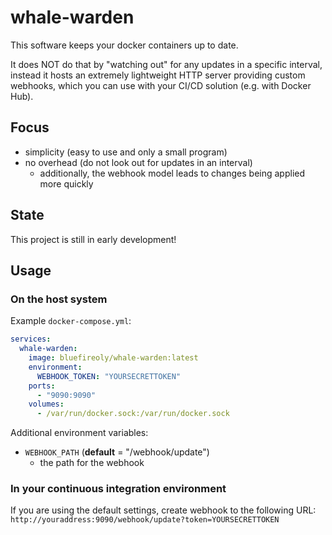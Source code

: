 # whale-warden

This software keeps your docker containers up to date.

It does NOT do that by "watching out" for any updates in a specific interval, instead it hosts an extremely lightweight HTTP server providing custom webhooks, which you can use with your CI/CD solution (e.g. with Docker Hub).

## Focus

- simplicity (easy to use and only a small program)
- no overhead (do not look out for updates in an interval)
    - additionally, the webhook model leads to changes being applied more quickly

## State

This project is still in early development!

## Usage

### On the host system

Example `docker-compose.yml`:

```yaml
services:
  whale-warden:
    image: bluefireoly/whale-warden:latest
    environment:
      WEBHOOK_TOKEN: "YOURSECRETTOKEN"
    ports:
      - "9090:9090"
    volumes:
      - /var/run/docker.sock:/var/run/docker.sock
```

Additional environment variables:
- `WEBHOOK_PATH` (**default** = "/webhook/update")
    - the path for the webhook

### In your continuous integration environment

If you are using the default settings, create webhook to the following URL: <br>
`http://youraddress:9090/webhook/update?token=YOURSECRETTOKEN`
